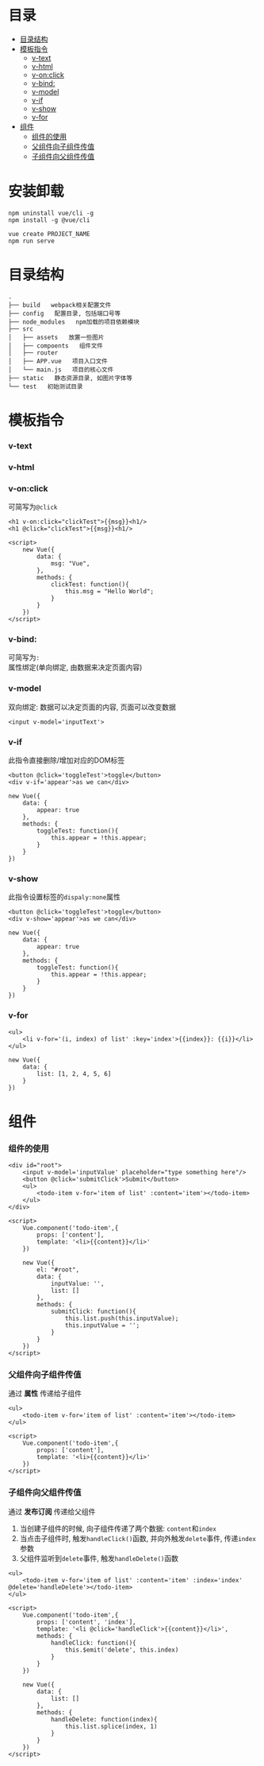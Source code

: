 # 目录
- [目录结构](#目录结构)
- [模板指令](#模板指令)
    - [v-text](#v-text)
    - [v-html](#v-html)
    - [v-on:click](#v-onclick)
    - [v-bind:](#v-bind)
    - [v-model](#v-model)
    - [v-if](#v-if)
    - [v-show](#v-show)
    - [v-for](#v-for)
- [组件](#组件)
    - [组件的使用](#组件的使用)
    - [父组件向子组件传值](#父组件向子组件传值)
    - [子组件向父组件传值](#子组件向父组件传值)



<!-- = = = = = = = = = = = = = = = = = = = = = = = = = = = = = = = = = = = = = = = = = = = = = = = = = = = = = = = = = = = = -->
<!-- = = = = = = = = = = = = = = = = = = = = = = = = = = = = = = = = = = = = = = = = = = = = = = = = = = = = = = = = = = = = -->

# 安装卸载
```
npm uninstall vue/cli -g
npm install -g @vue/cli
```
```
vue create PROJECT_NAME
npm run serve
```


# 目录结构
```
.
├── build   webpack相关配置文件
├── config   配置目录, 包括端口号等
├── node_modules   npm加载的项目依赖模块
├── src
│   ├── assets   放置一些图片
│   ├── compoents   组件文件
│   ├── router
│   ├── APP.vue   项目入口文件
│   └── main.js   项目的核心文件
├── static   静态资源目录, 如图片字体等
└── test   初始测试目录
```



<!-- = = = = = = = = = = = = = = = = = = = = = = = = = = = = = = = = = = = = = = = = = = = = = = = = = = = = = = = = = = = = -->
<!-- = = = = = = = = = = = = = = = = = = = = = = = = = = = = = = = = = = = = = = = = = = = = = = = = = = = = = = = = = = = = -->



# 模板指令
### v-text

### v-html

### v-on:click
可简写为`@click`  
```vue
<h1 v-on:click="clickTest">{{msg}}<h1/>
<h1 @click="clickTest">{{msg}}<h1/>

<script>
    new Vue({
        data: {
            msg: "Vue",
        },
        methods: {
            clickTest: function(){
                this.msg = "Hello World";
            }
        }
    })
</script>
```

### v-bind:
可简写为`:`  
属性绑定(单向绑定, 由数据来决定页面内容)  

### v-model
双向绑定: 数据可以决定页面的内容, 页面可以改变数据  
```vue
<input v-model='inputText'>
```

### v-if
此指令直接删除/增加对应的DOM标签  
```vue
<button @click='toggleTest'>toggle</button>
<div v-if='appear'>as we can</div>

new Vue({
    data: {
        appear: true
    },
    methods: {
        toggleTest: function(){
            this.appear = !this.appear;
        }
    }
})
```

### v-show
此指令设置标签的`dispaly:none`属性  
```vue
<button @click='toggleTest'>toggle</button>
<div v-show='appear'>as we can</div>

new Vue({
    data: {
        appear: true
    },
    methods: {
        toggleTest: function(){
            this.appear = !this.appear;
        }
    }
})
```

### v-for
```vue
<ul>
    <li v-for='(i, index) of list' :key='index'>{{index}}: {{i}}</li>
</ul>

new Vue({
    data: {
        list: [1, 2, 4, 5, 6]
    }
})
```



<!-- = = = = = = = = = = = = = = = = = = = = = = = = = = = = = = = = = = = = = = = = = = = = = = = = = = = = = = = = = = = = -->
<!-- = = = = = = = = = = = = = = = = = = = = = = = = = = = = = = = = = = = = = = = = = = = = = = = = = = = = = = = = = = = = -->



# 组件
### 组件的使用
```vue
<div id="root">
    <input v-model='inputValue' placeholder="type something here"/>
    <button @click='submitClick'>Submit</button>
    <ul>
        <todo-item v-for='item of list' :content='item'></todo-item>
    </ul>
</div>

<script>
    Vue.component('todo-item',{
        props: ['content'],
        template: '<li>{{content}}</li>'
    })

    new Vue({
        el: "#root",
        data: {
            inputValue: '',
            list: []
        },
        methods: {
            submitClick: function(){
                this.list.push(this.inputValue);
                this.inputValue = '';
            }
        }
    })
</script>
```

### 父组件向子组件传值
通过 **属性** 传递给子组件  
```vue
<ul>
    <todo-item v-for='item of list' :content='item'></todo-item>
</ul>

<script>
    Vue.component('todo-item',{
        props: ['content'],
        template: '<li>{{content}}</li>'
    })
</script>
```

### 子组件向父组件传值
通过 **发布订阅** 传递给父组件  
1. 当创建子组件的时候, 向子组件传递了两个数据: `content`和`index`  
2. 当点击子组件时, 触发`handleClick()`函数, 并向外触发`delete`事件, 传递`index`参数  
3. 父组件监听到`delete`事件, 触发`handleDelete()`函数  

```
<ul>
    <todo-item v-for='item of list' :content='item' :index='index' @delete='handleDelete'></todo-item>
</ul>

<script>
    Vue.component('todo-item',{
        props: ['content', 'index'],
        template: '<li @click='handleClick'>{{content}}</li>',
        methods: {
            handleClick: function(){
                this.$emit('delete', this.index)
            }
        }
    })

    new Vue({
        data: {
            list: []
        },
        methods: {
            handleDelete: function(index){
                this.list.splice(index, 1)
            }
        }
    })
</script>
```
